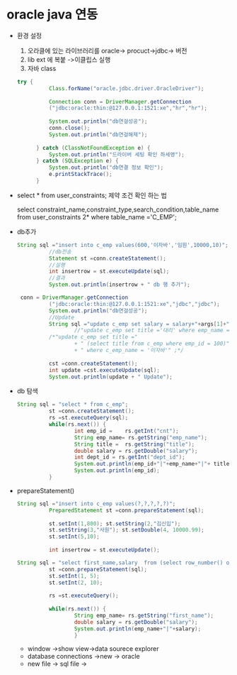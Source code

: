 # oracle java 연동

* 환경 설정

  1. 오라클에 있는 라이브러리를 oracle-> procuct->jdbc-> 버전
  2. lib ext 에 복붙 ->이클립스 실행
  3. 자바 class

  ``` java
  try {
  			Class.forName("oracle.jdbc.driver.OracleDriver");
  			
  			Connection conn = DriverManager.getConnection
  			("jdbc:oracle:thin:@127.0.0.1:1521:xe","hr","hr");
  			
  			System.out.println("db연걸성공");
  			conn.close();
  			System.out.println("db연걸해제");
  			
  		} catch (ClassNotFoundException e) {
  			System.out.println("드라이버 세팅 확인 하세영");
  		} catch (SQLException e) {
  			System.out.println("db연결 정보 확인");
  			e.printStackTrace();
  		}
  ```

* select * from user_constraints; 제약 조건 확인 하는 법

    select constraint_name,constraint_type,search_condition,table_name from user_constraints  2* where table_name ='C_EMP';

* db추가

  ``` java
  String sql ="insert into c_emp values(600,'이자바','임원',10000,10)";
  			//db전송
  			Statement st =conn.createStatement();
  			//실행
  			int insertrow = st.executeUpdate(sql);
  			//결과
  			System.out.println(insertrow + " db 행 추가");
  ```

  ```java
   conn = DriverManager.getConnection
  			("jdbc:oracle:thin:@127.0.0.1:1521:xe","jdbc","jdbc");
  			System.out.println("db연걸성공");
  			//Update
  			String sql ="update c_emp set salary = salary+"+args[1]+" where title = '"+args[0]+"'";
  					//"update c_emp set title ='대리' where emp_name ='이자바'";
  			/*"update c_emp set title ="
  					+ " (select title from c_emp where emp_id = 100)"
  					+ " where c_emp_name = '이자바'" ;*/
  			
  			cst =conn.createStatement();
  			int update =cst.executeUpdate(sql);
  			System.out.println(update + " Update");
  ```

* db 탐색

  ```java
  String sql = "select * from c_emp";
  			st =conn.createStatement();
  			rs =st.executeQuery(sql);
  			while(rs.next()) {
  					int emp_id =	rs.getInt("cnt");
  					String emp_name= rs.getString("emp_name");
  					String title =  rs.getString("title");
  					double salary = rs.getDouble("salary");
  					int dept_id = rs.getInt("dept_id");
  					System.out.println(emp_id+"|"+emp_name+"|"+ title+"|"+ salary+"|"+dept_id);
  					System.out.println(emp_id);
  			}
  ```
  
* prepareStatement()

  ```java
  String sql ="insert into c_emp values(?,?,?,?,?)";
  			PreparedStatement st =conn.prepareStatement(sql);
  			
  			st.setInt(1,800); st.setString(2,"김신입");
  			st.setString(3,"사원"); st.setDouble(4, 10000.99);
  			st.setInt(5,10);
  			
  			int insertrow = st.executeUpdate();
  ```

  ``` java
  String sql = "select first_name,salary  from (select row_number() over(order by salary desc) as r,first_name,salary from employees)where r between ? and ?";
  			st =conn.prepareStatement(sql);
  			st.setInt(1, 5);
  			st.setInt(2, 10);
  			
  			rs =st.executeQuery();
  			
  			while(rs.next()) {
  					String emp_name= rs.getString("first_name");
  					double salary = rs.getDouble("salary");
  					System.out.println(emp_name+"|"+salary);
  					}
  ```

  * window ->show view->data sourece explorer
  * database connections ->new -> oracle
  * new file -> sql file ->